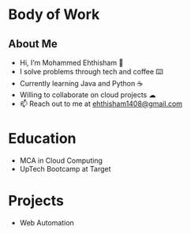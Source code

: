 # Body of Work

## About Me

- Hi, I’m Mohammed Ehthisham 👋
- I solve problems through tech and coffee ⌨️
- Currently learning Java and Python ☕
- Willing to collaborate on cloud projects ☁
- 📫 Reach out to me at ehthisham1408@gmail.com

# Education

- MCA in Cloud Computing
- UpTech Bootcamp at Target

# Projects

- Web Automation


<!---
MEhthisham/MEhthisham is a ✨ special ✨ repository because its `README.md` (this file) appears on your GitHub profile.
You can click the Preview link to take a look at your changes.
